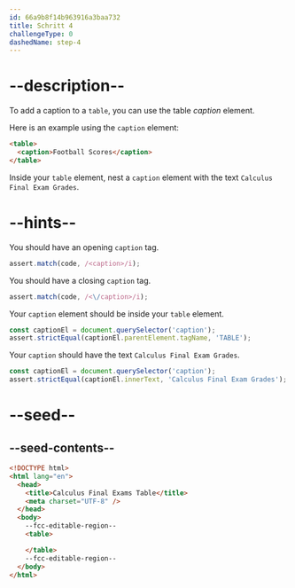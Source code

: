 ```yaml
---
id: 66a9b8f14b963916a3baa732
title: Schritt 4
challengeType: 0
dashedName: step-4
---
```


# --description--

To add a caption to a `table`, you can use the table <dfn>caption</dfn> element.

Here is an example using the `caption` element:

```html
<table>
  <caption>Football Scores</caption>
</table>
```

Inside your `table` element, nest a `caption` element with the text `Calculus Final Exam Grades`.

# --hints--

You should have an opening `caption` tag.

```js
assert.match(code, /<caption>/i);
```

You should have a closing `caption` tag.

```js
assert.match(code, /<\/caption>/i);
```

Your `caption` element should be inside your `table` element.

```js
const captionEl = document.querySelector('caption');
assert.strictEqual(captionEl.parentElement.tagName, 'TABLE');
```

Your `caption` should have the text `Calculus Final Exam Grades`.

```js
const captionEl = document.querySelector('caption');
assert.strictEqual(captionEl.innerText, 'Calculus Final Exam Grades');
```

# --seed--

## --seed-contents--

```html
<!DOCTYPE html>
<html lang="en">
  <head>
    <title>Calculus Final Exams Table</title>
    <meta charset="UTF-8" />
  </head>
  <body>
    --fcc-editable-region--
    <table>

    </table>
    --fcc-editable-region--
  </body>
</html>
```
